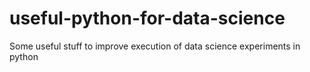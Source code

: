 # useful-python-for-data-science
Some useful stuff to improve execution of data science experiments in python
